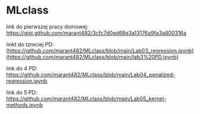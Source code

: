 # MLclass
link do pierwszej pracy domowej:
https://gist.github.com/marant482/3cfc7d0ed68e3a13176a9fa3a800316a


linkt do tzreciej PD:
[https://github.com/marant482/MLclass/blob/main/Lab03_regression.ipynb](https://github.com/marant482/MLclass/blob/main/lab3%20PD.ipynb)


link do 4 PD:
https://github.com/marant482/MLclass/blob/main/Lab04_penalized-regression.ipynb

link do 5 PD:
https://github.com/marant482/MLclass/blob/main/Lab05_kernel-methods.ipynb
